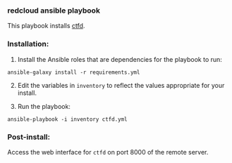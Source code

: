 ### redcloud ansible playbook

This playbook installs [ctfd](https://github.com/CTFd/CTFd/).

### Installation:

1. Install the Ansible roles that are dependencies for the playbook to run:

`ansible-galaxy install -r requirements.yml`


2. Edit the variables in `inventory` to reflect the values appropriate for your install.


3. Run the playbook:

`ansible-playbook -i inventory ctfd.yml`


### Post-install:

Access the web interface for `ctfd` on port 8000 of the remote server.
